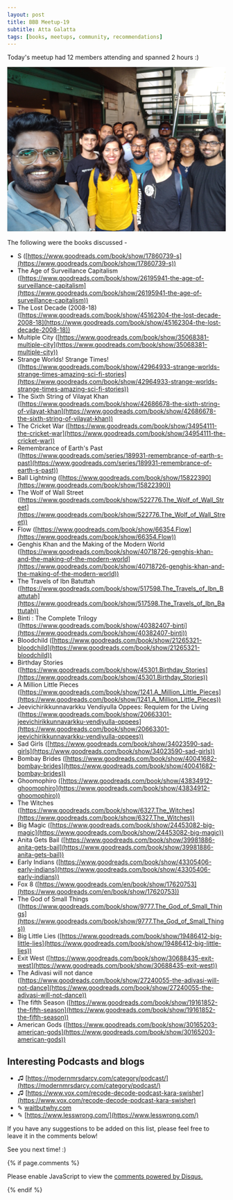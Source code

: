 ```yaml
---
layout: post
title: BBB Meetup-19
subtitle: Atta Galatta
tags: [books, meetups, community, recommendations]
---
```


Today's meetup had 12 members attending and spanned 2 hours :)

![Group](../img/BBB/BBB_19_05_26_2019.jpg)

The following were the books discussed -

- S ([https://www.goodreads.com/book/show/17860739-s](https://www.goodreads.com/book/show/17860739-s))
- The Age of Surveillance Capitalism ([https://www.goodreads.com/book/show/26195941-the-age-of-surveillance-capitalism](https://www.goodreads.com/book/show/26195941-the-age-of-surveillance-capitalism))
- The Lost Decade (2008-18) ([https://www.goodreads.com/book/show/45162304-the-lost-decade-2008-18](https://www.goodreads.com/book/show/45162304-the-lost-decade-2008-18))
- Multiple City ([https://www.goodreads.com/book/show/35068381-multiple-city](https://www.goodreads.com/book/show/35068381-multiple-city))
- Strange Worlds! Strange Times! ([https://www.goodreads.com/book/show/42964933-strange-worlds-strange-times-amazing-sci-fi-stories](https://www.goodreads.com/book/show/42964933-strange-worlds-strange-times-amazing-sci-fi-stories))
- The Sixth String of Vilayat Khan ([https://www.goodreads.com/book/show/42686678-the-sixth-string-of-vilayat-khan](https://www.goodreads.com/book/show/42686678-the-sixth-string-of-vilayat-khan))
- The Cricket War ([https://www.goodreads.com/book/show/34954111-the-cricket-war](https://www.goodreads.com/book/show/34954111-the-cricket-war))
- Remembrance of Earth's Past ([https://www.goodreads.com/series/189931-remembrance-of-earth-s-past](https://www.goodreads.com/series/189931-remembrance-of-earth-s-past))
- Ball Lightning ([https://www.goodreads.com/book/show/15822390](https://www.goodreads.com/book/show/15822390))
- The Wolf of Wall Street ([https://www.goodreads.com/book/show/522776.The_Wolf_of_Wall_Street](https://www.goodreads.com/book/show/522776.The_Wolf_of_Wall_Street))
- Flow ([https://www.goodreads.com/book/show/66354.Flow](https://www.goodreads.com/book/show/66354.Flow))
- Genghis Khan and the Making of the Modern World ([https://www.goodreads.com/book/show/40718726-genghis-khan-and-the-making-of-the-modern-world](https://www.goodreads.com/book/show/40718726-genghis-khan-and-the-making-of-the-modern-world))
- The Travels of Ibn Batuttah ([https://www.goodreads.com/book/show/517598.The_Travels_of_Ibn_Battutah](https://www.goodreads.com/book/show/517598.The_Travels_of_Ibn_Battutah))
- Binti : The Complete Trilogy ([https://www.goodreads.com/book/show/40382407-binti](https://www.goodreads.com/book/show/40382407-binti))
- Bloodchild ([https://www.goodreads.com/book/show/21265321-bloodchild](https://www.goodreads.com/book/show/21265321-bloodchild))
- Birthday Stories ([https://www.goodreads.com/book/show/45301.Birthday_Stories](https://www.goodreads.com/book/show/45301.Birthday_Stories))
- A Million Little Pieces ([https://www.goodreads.com/book/show/1241.A_Million_Little_Pieces](https://www.goodreads.com/book/show/1241.A_Million_Little_Pieces))
- Jeevichirikkunnavarkku Vendiyulla Oppees: Requiem for the Living ([https://www.goodreads.com/book/show/20663301-jeevichirikkunnavarkku-vendiyulla-oppees](https://www.goodreads.com/book/show/20663301-jeevichirikkunnavarkku-vendiyulla-oppees))
- Sad Girls ([https://www.goodreads.com/book/show/34023590-sad-girls](https://www.goodreads.com/book/show/34023590-sad-girls))
- Bombay Brides ([https://www.goodreads.com/book/show/40041682-bombay-brides](https://www.goodreads.com/book/show/40041682-bombay-brides))
- Ghoomophiro ([https://www.goodreads.com/book/show/43834912-ghoomophiro](https://www.goodreads.com/book/show/43834912-ghoomophiro))
- The Witches ([https://www.goodreads.com/book/show/6327.The_Witches](https://www.goodreads.com/book/show/6327.The_Witches))
- Big Magic ([https://www.goodreads.com/book/show/24453082-big-magic](https://www.goodreads.com/book/show/24453082-big-magic))
- Anita Gets Bail ([https://www.goodreads.com/book/show/39981886-anita-gets-bail](https://www.goodreads.com/book/show/39981886-anita-gets-bail))
- Early Indians ([https://www.goodreads.com/book/show/43305406-early-indians](https://www.goodreads.com/book/show/43305406-early-indians))
- Fox 8 ([https://www.goodreads.com/en/book/show/17620753](https://www.goodreads.com/en/book/show/17620753))
- The God of Small Things ([https://www.goodreads.com/book/show/9777.The_God_of_Small_Things](https://www.goodreads.com/book/show/9777.The_God_of_Small_Things))
- Big Little Lies ([https://www.goodreads.com/book/show/19486412-big-little-lies](https://www.goodreads.com/book/show/19486412-big-little-lies))
- Exit West ([https://www.goodreads.com/book/show/30688435-exit-west](https://www.goodreads.com/book/show/30688435-exit-west))
- The Adivasi will not dance ([https://www.goodreads.com/book/show/27240055-the-adivasi-will-not-dance](https://www.goodreads.com/book/show/27240055-the-adivasi-will-not-dance))
- The fifth Season ([https://www.goodreads.com/book/show/19161852-the-fifth-season](https://www.goodreads.com/book/show/19161852-the-fifth-season))
- American Gods ([https://www.goodreads.com/book/show/30165203-american-gods](https://www.goodreads.com/book/show/30165203-american-gods))


## Interesting Podcasts and blogs
- ♫ [https://modernmrsdarcy.com/category/podcast/](https://modernmrsdarcy.com/category/podcast/) 
- ♫ [https://www.vox.com/recode-decode-podcast-kara-swisher](https://www.vox.com/recode-decode-podcast-kara-swisher)
- ✎ [waitbutwhy.com](waitbutwhy.com)
- ✎ [https://www.lesswrong.com/](https://www.lesswrong.com/)

If you have any suggestions to be added on this list, please feel free to leave it in the comments below!

See you next time! :)



{% if page.comments %}
<div id="disqus_thread"></div>
<script>

/**
*  RECOMMENDED CONFIGURATION VARIABLES: EDIT AND UNCOMMENT THE SECTION BELOW TO INSERT DYNAMIC VALUES FROM YOUR PLATFORM OR CMS.
*  LEARN WHY DEFINING THESE VARIABLES IS IMPORTANT: https://disqus.com/admin/universalcode/#configuration-variables*/
/*
var disqus_config = function () {
this.page.url = brokebibliophilesbangalore.github.io/2019-01-27-BBB-Meetup-17;
  // Replace PAGE_URL with your page's canonical URL variable
this.page.identifier = 2019-01-27-BBB-Meetup-17; 
// Replace PAGE_IDENTIFIER with your page's unique identifier variable
};
*/
(function() { // DON'T EDIT BELOW THIS LINE
var d = document, s = d.createElement('script');
s.src = 'https://brokebibliophilesbangalore.disqus.com/embed.js';
s.setAttribute('data-timestamp', +new Date());
(d.head || d.body).appendChild(s);
})();
</script>
<noscript>Please enable JavaScript to view the <a href="https://disqus.com/?ref_noscript">comments powered by Disqus.</a></noscript>
                            
{% endif %}